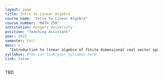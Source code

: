 ```yaml
---
layout: page
title: Intro to Linear Algebra
course_name: "Intro to Linear Algebra"
course_number: "MATH 250"
institution: Rutgers University
position: "Teaching Assistant"
year: 2021
semester: Fall
desc: >
  "Introduction to linear algebra of finite dimensional real vector spaces."
syllabus: #You can link your syllabus here
link: false
---
```


TBD
